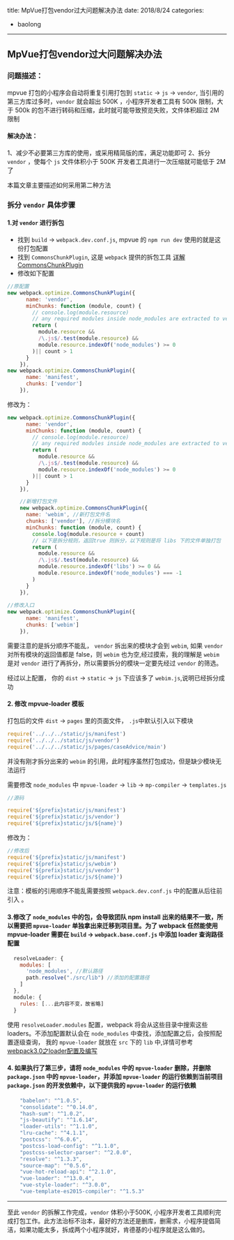title: MpVue打包vendor过大问题解决办法
date: 2018/8/24
categories:
- baolong
---
## MpVue打包vendor过大问题解决办法

### 问题描述： 
mpvue 打包的小程序会自动将重复引用打包到 `static` -> `js` -> `vendor`, 当引用的第三方库过多时，`vendor` 就会超出 500K ，小程序开发者工具有 500k 限制，大于 500k 的包不进行转码和压缩，此时就可能导致预览失败，文件体积超过 2M 限制

#### 解决办法：
1、减少不必要第三方库的使用，或采用精简版的库，满足功能即可
2、拆分 `vendor` ，使每个 `js` 文件体积小于 500K 开发者工具进行一次压缩就可能低于 2M 了

本篇文章主要描述如何采用第二种方法

### 拆分 `vendor` 具体步骤
#### 1.对 `vendor` 进行拆包
- 找到 `build` -> `webpack.dev.conf.js`, mpvue 的 `npm run dev` 使用的就是这份打包配置
- 找到 `CommonsChunkPlugin`, 这是 `webpack` 提供的拆包工具 [详解CommonsChunkPlugin](https://segmentfault.com/a/1190000012828879)
- 修改如下配置

```javascript
//原配置
new webpack.optimize.CommonsChunkPlugin({
      name: 'vendor',
      minChunks: function (module, count) {
        // console.log(module.resource)
        // any required modules inside node_modules are extracted to vendor
        return (
          module.resource &&
          /\.js$/.test(module.resource) &&
          module.resource.indexOf('node_modules') >= 0
        )|| count > 1
      }
    }),
new webpack.optimize.CommonsChunkPlugin({
      name: 'manifest',
      chunks: ['vendor']
  	}),
```
修改为： 


```javascript
new webpack.optimize.CommonsChunkPlugin({
      name: 'vendor',
      minChunks: function (module, count) {
        // console.log(module.resource)
        // any required modules inside node_modules are extracted to vendor
        return (
          module.resource &&
          /\.js$/.test(module.resource) &&
          module.resource.indexOf('node_modules') >= 0
        )|| count > 1
      }
    }),

    //新增打包文件
    new webpack.optimize.CommonsChunkPlugin({
      name: 'webim', //新打包文件名
      chunks: ['vendor'], //拆分模块名
      minChunks: function (module, count) {
        console.log(module.resource + count)
        // 以下是拆分规则，返回true 则拆分，以下规则是将 libs 下的文件单独打包
        return (
          module.resource &&
          /\.js$/.test(module.resource) &&
          module.resource.indexOf('libs') >= 0 && 
          module.resource.indexOf('node_modules') === -1
        )
      }
    }),
	
//修改入口
new webpack.optimize.CommonsChunkPlugin({
      name: 'manifest',
      chunks: ['webim']
    }),

```
需要注意的是拆分顺序不能乱， `vendor` 拆出来的模块才会到 `webim`, 如果 `vendor` 对所有模块的返回值都是 false，则 `webim` 也为空,经过摸索，我的理解是 `webim` 是对 `vendor` 进行了再拆分，所以需要拆分的模块一定要先经过 `vendor` 的筛选。

经过以上配置， 你的 `dist` -> `static` -> `js` 下应该多了 `webim.js`,说明已经拆分成功

#### 2. 修改 mpvue-loader 模板
打包后的文件 `dist` -> `pages` 里的页面文件， `.js`中默认引入以下模块

```javascript
require('../../../static/js/manifest')
require('../../../static/js/vendor')
require('../../../static/js/pages/caseAdvice/main')
```
并没有刚才拆分出来的 `webim` 的引用，此时程序虽然打包成功，但是缺少模块无法运行

需要修改 `node_modules` 中 `mpvue-loader` -> `lib` -> `mp-compiler` -> `templates.js`


```javascript
//源码

require('${prefix}static/js/manifest')
require('${prefix}static/js/vendor')
require('${prefix}static/js/${name}')
```
修改为： 


```javascript
//修改后
require('${prefix}static/js/manifest')
require('${prefix}static/js/webim')
require('${prefix}static/js/vendor')
require('${prefix}static/js/${name}')
```
注意：模板的引用顺序不能乱需要按照 `webpack.dev.conf.js` 中的配置从后往前引入 。

#### 3.修改了 `node_modules` 中的包，会导致团队 npm install 出来的结果不一致，所以需要把 `mpvue-loader` 单独拿出来迁移到项目里。为了 webpack 任然能使用 mpvue-loader 需要在 `build` -> `webpack.base.conf.js` 中添加 loader 查询路径配置

```javascript
  resolveLoader: {
    modules: [
      'node_modules', //默认路径
      path.resolve("./src/lib") //添加的配置路径
    ]
  },
  module: {
    rules: [...此内容不变，故省略]
  }
```
使用 `resolveLoader.modules` 配置，webpack 将会从这些目录中搜索这些 loaders。不添加配置默认会在 `node_modules` 中查找，添加配置之后，会按照配置逐级查询， 我的 `mpvue-loader` 就放在 `src` 下的 `lib` 中,详情可参考 [webpack3.0之loader配置及编写](https://www.cnblogs.com/dupd/p/8418874.html)

#### 4. 如果执行了第三步，请将 `node_modules` 中的 `mpvue-loader` 删除，并删除 `package.json` 中的 `mpvue-loader`，并添加 `mpvue-loader` 的运行依赖到当前项目 `package.json` 的开发依赖中，以下提供我的 `mpvue-loader` 的运行依赖

```javascript
    "babelon": "^1.0.5",
    "consolidate": "^0.14.0",
    "hash-sum": "^1.0.2",
    "js-beautify": "^1.6.14",
    "loader-utils": "^1.1.0",
    "lru-cache": "^4.1.1",
    "postcss": "^6.0.6",
    "postcss-load-config": "^1.1.0",
    "postcss-selector-parser": "^2.0.0",
    "resolve": "^1.3.3",
    "source-map": "^0.5.6",
    "vue-hot-reload-api": "^2.1.0",
    "vue-loader": "^13.0.4",
    "vue-style-loader": "^3.0.0",
    "vue-template-es2015-compiler": "^1.5.3"

```

---

至此 `vendor` 的拆解工作完成，`vendor` 体积小于500K, 小程序开发者工具顺利完成打包工作。此方法治标不治本，最好的方法还是删库，删需求，小程序提倡简洁，如果功能太多，拆成两个小程序就好，肯德基的小程序就是这么做的。


